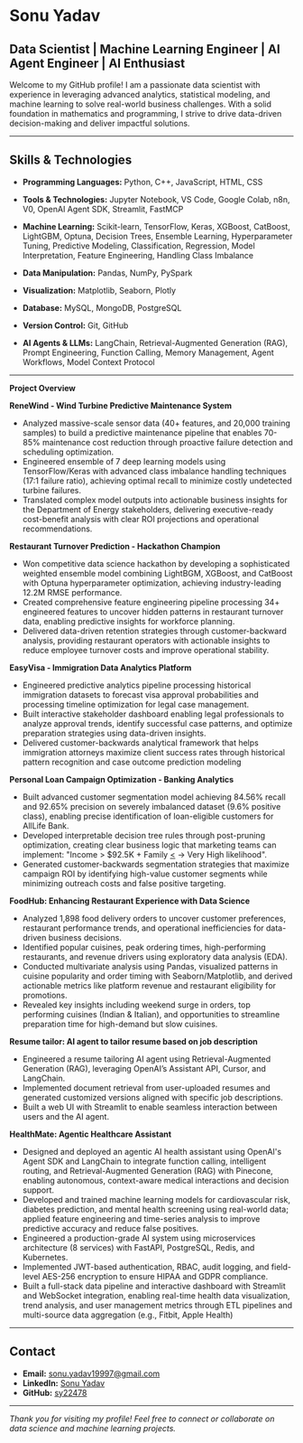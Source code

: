 # Sonu Yadav

## Data Scientist | Machine Learning Engineer | AI Agent Engineer | AI Enthusiast

Welcome to my GitHub profile! I am a passionate data scientist with experience in leveraging advanced analytics, statistical modeling, and machine learning to solve real-world business challenges. With a solid foundation in mathematics and programming, I strive to drive data-driven decision-making and deliver impactful solutions.

---

## Skills & Technologies

- **Programming Languages:** Python, C++, JavaScript, HTML, CSS

- **Tools & Technologies:** Jupyter Notebook, VS Code, Google Colab, n8n, V0, OpenAI Agent SDK, Streamlit, FastMCP

- **Machine Learning:** Scikit-learn, TensorFlow, Keras, XGBoost, CatBoost, LightGBM, Optuna, Decision Trees, Ensemble Learning, Hyperparameter Tuning, Predictive Modeling, Classification, Regression, Model Interpretation, Feature Engineering, Handling Class Imbalance

- **Data Manipulation:** Pandas, NumPy, PySpark

- **Visualization:** Matplotlib, Seaborn, Plotly

- **Database:** MySQL, MongoDB, PostgreSQL

- **Version Control:** Git, GitHub

- **AI Agents & LLMs:** LangChain, Retrieval-Augmented Generation (RAG), Prompt Engineering, Function Calling, Memory Management, Agent Workflows, Model Context Protocol

---

**Project Overview**

**ReneWind - Wind Turbine Predictive Maintenance System**
- Analyzed massive-scale sensor data (40+ features, and 20,000 training samples) to build a predictive maintenance pipeline that enables 70-85% maintenance cost reduction through proactive failure detection and scheduling optimization.
- Engineered ensemble of 7 deep learning models using TensorFlow/Keras with advanced class imbalance handling techniques (17:1 failure ratio), achieving optimal recall to minimize costly undetected turbine failures.
- Translated complex model outputs into actionable business insights for the Department of Energy stakeholders, delivering executive-ready cost-benefit analysis with clear ROI projections and operational recommendations.


**Restaurant Turnover Prediction - Hackathon Champion**
- Won competitive data science hackathon by developing a sophisticated weighted ensemble model combining LightBGM, XGBoost, and CatBoost with Optuna hyperparameter optimization, achieving industry-leading 12.2M RMSE performance.
- Created comprehensive feature engineering pipeline processing 34+ engineered features to uncover hidden patterns in restaurant turnover data, enabling predictive insights for workforce planning.
- Delivered data-driven retention strategies through customer-backward analysis, providing restaurant operators with actionable insights to reduce employee turnover costs and improve operational stability.


**EasyVisa - Immigration Data Analytics Platform**
- Engineered predictive analytics pipeline processing historical immigration datasets to forecast visa approval probabilities and processing timeline optimization for legal case management.
- Built interactive stakeholder dashboard enabling legal professionals to analyze approval trends, identify successful case patterns, and optimize preparation strategies using data-driven insights.
- Delivered customer-backwards analytical framework that helps immigration attorneys maximize client success rates through historical pattern recognition and case outcome prediction modeling

**Personal Loan Campaign Optimization - Banking Analytics**
- Built advanced customer segmentation model achieving 84.56% recall and 92.65% precision on severely imbalanced dataset (9.6% positive class), enabling precise identification of loan-eligible customers for AllLife Bank.
- Developed interpretable decision tree rules through post-pruning optimization, creating clear business logic that marketing teams can implement: "Income > $92.5K + Family <ins><</ins> -> Very High likelihood".
- Generated customer-backwards segmentation strategies that maximize campaign ROI by identifying high-value customer segments while minimizing outreach costs and false positive targeting.

**FoodHub: Enhancing Restaurant Experience with Data Science**
- Analyzed 1,898 food delivery orders to uncover customer preferences, restaurant performance trends, and operational inefficiencies for data-driven business decisions.
- Identified popular cuisines, peak ordering times, high-performing restaurants, and revenue drivers using exploratory data analysis (EDA).
- Conducted multivariate analysis using Pandas, visualized patterns in cuisine popularity and order timing with Seaborn/Matplotlib, and derived actionable metrics like platform revenue and restaurant eligibility for promotions.
- Revealed key insights including weekend surge in orders, top performing cuisines (Indian & Italian), and opportunities to streamline preparation time for high-demand but slow cuisines.

**Resume tailor: AI agent to tailor resume based on job description**
- Engineered a resume tailoring AI agent using Retrieval-Augmented Generation (RAG), leveraging OpenAIʼs Assistant API, Cursor, and LangChain.
- Implemented document retrieval from user-uploaded resumes and generated customized versions aligned with specific job descriptions.
- Built a web UI with Streamlit to enable seamless interaction between users and the AI agent.

**HealthMate: Agentic Healthcare Assistant**
- Designed and deployed an agentic AI health assistant using OpenAI's Agent SDK and LangChain to integrate function calling, intelligent routing, and Retrieval-Augmented Generation (RAG) with Pinecone, enabling autonomous, context-aware medical interactions and decision support.
- Developed and trained machine learning models for cardiovascular risk, diabetes prediction, and mental health screening using real-world data; applied feature engineering and time-series analysis to improve predictive accuracy and reduce false positives.
- Engineered a production-grade AI system using microservices architecture (8 services) with FastAPI, PostgreSQL, Redis, and Kubernetes.
- Implemented JWT-based authentication, RBAC, audit logging, and field-level AES-256 encryption to ensure HIPAA and GDPR compliance.
- Built a full-stack data pipeline and interactive dashboard with Streamlit and WebSocket integration, enabling real-time health data visualization, trend analysis, and user management metrics through ETL pipelines and multi-source data aggregation (e.g., Fitbit, Apple Health)

---

## Contact

- **Email:** sonu.yadav19997@gmail.com
- **LinkedIn:** [Sonu Yadav](https://www.linkedin.com/in/sonu-yadav-a61046245/)
- **GitHub:** [sy22478](https://github.com/sy22478)

---

_Thank you for visiting my profile! Feel free to connect or collaborate on data science and machine learning projects._
